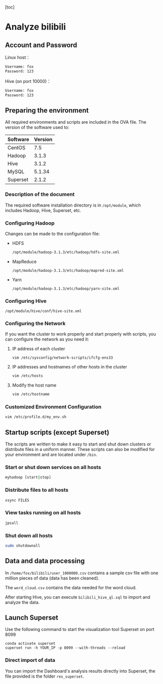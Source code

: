 [toc]

# Analyze bilibili

##  Account and Password

Linux host：

```bash
Username: fox
Password: 123
```



Hive (on port 10000)：

```bash
Username: fox
Password: 123
```



##  Preparing the environment

All required environments and scripts are included in the OVA file. The version of the software used to:

| Software | Version |
| -------- | ------- |
| CentOS   | 7.5     |
| Hadoop   | 3.1.3   |
| Hive     | 3.1.2   |
| MySQL    | 5.1.34  |
| Superset | 2.1.2   |



###  Description of the document

The required software installation directory is in `/opt/module`, which includes Hadoop, Hive, Superset, etc.

###  Configuring Hadoop

Changes can be made to the configuration file:

- HDFS

    ```bash
    /opt/module/hadoop-3.1.3/etc/hadoop/hdfs-site.xml
    ```

    

- MapReduce
    ```
    /opt/module/hadoop-3.1.3/etc/hadoop/mapred-site.xml
    ```

    

- Yarn
    ```
    /opt/module/hadoop-3.1.3/etc/hadoop/yarn-site.xml
    ```



### Configuring Hive

```
/opt/module/hive/conf/hive-site.xml
```



###  Configuring the Network

If you want the cluster to work properly and start properly with scripts, you can configure the network as you need it:

1. IP address of each cluster
    ```
    vim /etc/sysconfig/network-scripts/ifcfg-ens33
    ```

    

2. IP addresses and hostnames of other hosts in the cluster
    ```bash
    vim /etc/hosts
    ```

    

3. Modify the host name

    ```bash
    vim /etc/hostname
    ```



### Customized Environment Configuration

```bash
vim /etc/profile.d/my_env.sh
```



##  Startup scripts (except Superset)

The scripts are written to make it easy to start and shut down clusters or distribute files in a uniform manner. These scripts can also be modified for your environment and are located under `/bin`.

###  Start or shut down services on all hosts

```bash
myhadoop [start|stop]
```



###  Distribute files to all hosts

```bash
xsync FILES
```



###  View tasks running on all hosts

```bash
jpsall
```



###  Shut down all hosts

```bash
sudo shutdownall
```



## Data and data processing

In `/home/fox/bilibili/user_1000000.csv` contains a sample csv file with one million pieces of data (data has been cleaned).

The `word_cloud.csv` contains the data needed for the word cloud.

After starting Hive, you can execute `bilibili_hive_ql.sql` to import and analyze the data.



##  Launch Superset

Use the following command to start the visualization tool Superset on port 8099

```
conda activate superset
superset run -h YOUR_IP -p 8099 --with-threads --reload
```



###  Direct import of data

You can import the Dashboard's analysis results directly into Superset, the file provided is the folder `res_superset`.





